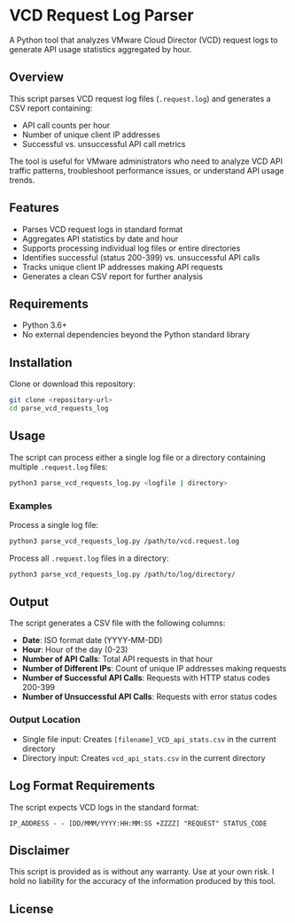 # VCD Request Log Parser

A Python tool that analyzes VMware Cloud Director (VCD) request logs to generate API usage statistics aggregated by hour.

## Overview

This script parses VCD request log files (`.request.log`) and generates a CSV report containing:
- API call counts per hour
- Number of unique client IP addresses
- Successful vs. unsuccessful API call metrics

The tool is useful for VMware administrators who need to analyze VCD API traffic patterns, troubleshoot performance issues, or understand API usage trends.

## Features

- Parses VCD request logs in standard format
- Aggregates API statistics by date and hour
- Supports processing individual log files or entire directories
- Identifies successful (status 200-399) vs. unsuccessful API calls
- Tracks unique client IP addresses making API requests
- Generates a clean CSV report for further analysis

## Requirements

- Python 3.6+
- No external dependencies beyond the Python standard library

## Installation

Clone or download this repository:

```bash
git clone <repository-url>
cd parse_vcd_requests_log
```

## Usage

The script can process either a single log file or a directory containing multiple `.request.log` files:

```bash
python3 parse_vcd_requests_log.py <logfile | directory>
```

### Examples

Process a single log file:

```bash
python3 parse_vcd_requests_log.py /path/to/vcd.request.log
```

Process all `.request.log` files in a directory:

```bash
python3 parse_vcd_requests_log.py /path/to/log/directory/
```

## Output

The script generates a CSV file with the following columns:
- **Date**: ISO format date (YYYY-MM-DD)
- **Hour**: Hour of the day (0-23)
- **Number of API Calls**: Total API requests in that hour
- **Number of Different IPs**: Count of unique IP addresses making requests
- **Number of Successful API Calls**: Requests with HTTP status codes 200-399
- **Number of Unsuccessful API Calls**: Requests with error status codes

### Output Location

- Single file input: Creates `[filename]_VCD_api_stats.csv` in the current directory
- Directory input: Creates `vcd_api_stats.csv` in the current directory

## Log Format Requirements

The script expects VCD logs in the standard format:
```
IP_ADDRESS - - [DD/MMM/YYYY:HH:MM:SS +ZZZZ] "REQUEST" STATUS_CODE
```

## Disclaimer

This script is provided as is without any warranty. Use at your own risk. I hold no liability for the accuracy of the information produced by this tool.

## License

